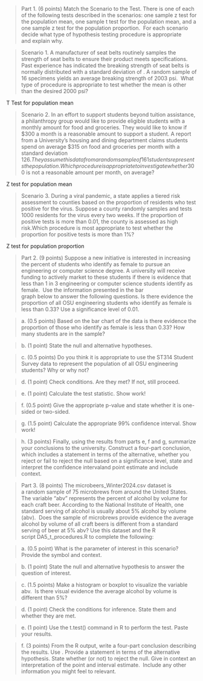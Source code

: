 > Part 1. (6 points) Match the Scenario to the Test. There is one of each of the following tests described in the scenarios: one sample z test for the population mean, one sample t test for the population mean, and a one sample z test for the population proportion.  For each scenario decide what type of hypothesis testing procedure is appropriate and explain why. 

> Scenario 1. A manufacturer of seat belts routinely samples the strength of seat belts to ensure their product meets specifications. Past experience has indicated the breaking strength of seat belts is normally distributed with a standard deviation of . A random sample of 16 specimens yields an average breaking strength of 2003 psi.  What type of procedure is appropriate to test whether the mean is other than the desired 2000 psi?

T Test for population mean

> Scenario 2. In an effort to support students beyond tuition assistance, a philanthropy group would like to provide eligible students with a monthly amount for food and groceries. They would like to know if $300 a month is a reasonable amount to support a student. A report from a University’s housing and dining department claims students spend on average $315 on food and groceries per month with a standard deviation $126. They assume this data from a random sample of 161 students represents the population. Which procedure is appropriate to investigate whether $300 is not a reasonable amount per month, on average?

Z test for population mean

> Scenario 3. During a viral pandemic, a state applies a tiered risk assessment to counties based on the proportion of residents who test positive for the virus. Suppose a county randomly samples and tests 1000 residents for the virus every two weeks. If the proportion of positive tests is more than 0.01, the county is assessed as high risk.Which procedure is most appropriate to test whether the proportion for positive tests is more than 1%? 

Z test for population proportion

> Part 2. (9 points) Suppose a new initiative is interested in increasing the percent of students who identify as female to pursue an engineering or computer science degree. A university will receive funding to actively market to these students if there is evidence that less than 1 in 3 engineering or computer science students identify as female.  Use the information presented in the bar graph below to answer the following questions.
> Is there evidence the proportion of all OSU engineering students who identify as female is less than 0.33? Use a significance level of 0.01.    

> a. (0.5 points) Based on the bar chart of the data is there evidence the proportion of those who identify as female is less than 0.33? How many students are in the sample?   

> b. (1 point) State the null and alternative hypotheses.  

> c. (0.5 points) Do you think it is appropriate to use the ST314 Student Survey data to represent the population of all OSU engineering students? Why or why not?  

> d. (1 point) Check conditions. Are they met? If not, still proceed.  

> e. (1 point) Calculate the test statistic. Show work!  

> f. (0.5 point) Give the appropriate p-value and state whether it is one-sided or two-sided.   

> g. (1.5 point) Calculate the appropriate 99% confidence interval. Show work!   

> h. (3 points) Finally, using the results from parts e, f and g, summarize your conclusions to the university. Construct a four-part conclusion, which includes a statement in terms of the alternative, whether you reject or fail to reject the null based on a significance level, state and interpret the confidence intervaland point estimate and include context.  ​  

> Part 3. (8 points) The microbeers_Winter2024.csv dataset is a random sample of 75 microbrews from around the United States. The variable “abv” represents the percent of alcohol by volume for each craft beer. According to the National Institute of Health, one standard serving of alcohol is usually about 5% alcohol by volume (abv). 
Does the sample of microbrews provide evidence the average alcohol by volume of all craft beers is different from a standard serving of beer at 5% abv?
Use this dataset and the R script DA5_t_procedures.R to complete the following:

> a. (0.5 point) What is the parameter of interest in this scenario? Provide the symbol and context.   

> b. (1 point) State the null and alternative hypothesis to answer the question of interest.   

> c. (1.5 points) Make a histogram or boxplot to visualize the variable abv.  Is there visual evidence the average alcohol by volume is different than 5%?  

> d. (1 point) Check the conditions for inference. State them and whether they are met.   

> e. (1 point) Use the t.test() command in R to perform the test. Paste your results.   

> f. (3 points) From the R output, write a four-part conclusion describing the results. Use . Provide a statement in terms of the alternative hypothesis. State whether (or not) to reject the null. Give in context an interpretation of the point and interval estimate.  Include any other information you might feel to relevant.